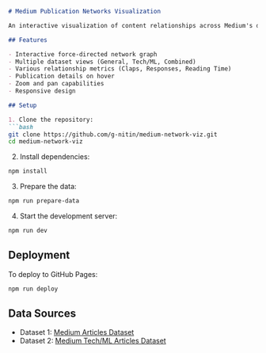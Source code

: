```markdown
# Medium Publication Networks Visualization

An interactive visualization of content relationships across Medium's digital ecosystem.

## Features

- Interactive force-directed network graph
- Multiple dataset views (General, Tech/ML, Combined)
- Various relationship metrics (Claps, Responses, Reading Time)
- Publication details on hover
- Zoom and pan capabilities
- Responsive design

## Setup

1. Clone the repository:
```bash
git clone https://github.com/g-nitin/medium-network-viz.git
cd medium-network-viz
```

2. Install dependencies:
```bash
npm install
```

3. Prepare the data:
```bash
npm run prepare-data
```

4. Start the development server:
```bash
npm run dev
```

## Deployment

To deploy to GitHub Pages:
```bash
npm run deploy
```

## Data Sources

- Dataset 1: [Medium Articles Dataset](https://www.kaggle.com/datasets/dorianlazar/medium-articles-dataset)
- Dataset 2: [Medium Tech/ML Articles Dataset](https://www.kaggle.com/datasets/arnabchaki/medium-articles-dataset)